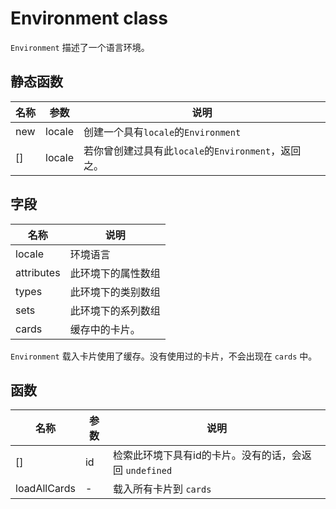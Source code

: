 # Environment class
`Environment` 描述了一个语言环境。

## 静态函数
名称|参数|说明
---|---|---
new|locale|创建一个具有`locale`的`Environment`
[]|locale|若你曾创建过具有此`locale`的`Environment`，返回之。

## 字段
名称|说明
----|----
locale|环境语言
attributes|此环境下的属性数组
types|此环境下的类别数组
sets|此环境下的系列数组
cards|缓存中的卡片。

`Environment` 载入卡片使用了缓存。没有使用过的卡片，不会出现在 `cards` 中。

## 函数
名称|参数|说明
----|----|----
[]|id|检索此环境下具有id的卡片。没有的话，会返回 `undefined`
loadAllCards|-|载入所有卡片到 `cards`
